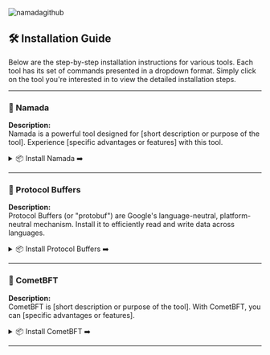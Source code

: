 ![namadagithub](https://github.com/Crouton-Digital/guide/assets/113435724/bd6273b8-5b47-4201-b6c6-4cacbe9df032)

## 🛠 Installation Guide

Below are the step-by-step installation instructions for various tools. Each tool has its set of commands presented in a dropdown format. Simply click on the tool you're interested in to view the detailed installation steps.

---

### 🚀 Namada 

**Description:**  
Namada is a powerful tool designed for [short description or purpose of the tool]. Experience [specific advantages or features] with this tool.

<details>
  <summary>📦 Install Namada ➡️</summary>
  
  - **Set the desired version**:
    ```bash
    NAMADA_TAG="v0.23.1"
    ```

  - **Download the archive from GitHub**:
    ```bash
    curl -L -o namada.tar.gz "https://github.com/anoma/namada/releases/download/$NAMADA_TAG/namada-${NAMADA_TAG#v}-Linux-x86_64.tar.gz"
    ```

  - **Extract the downloaded archive**:
    ```bash
    tar -xvf namada.tar.gz
    ```

  - **Move the binary to the local bin directory**:
    ```bash
    sudo cp namada/* /usr/local/bin/
    ```

  - **Cleanup**:
    ```bash
    rm -rf namada namada.tar.gz
    ```

  - **Verify the installation**:
    ```bash
    namada --version
    ```

</details>

---

### 🔄 Protocol Buffers 

**Description:**  
Protocol Buffers (or "protobuf") are Google's language-neutral, platform-neutral mechanism. Install it to efficiently read and write data across languages.

<details>
  <summary>📦 Install Protocol Buffers ➡️</summary>
  
  - **Set the desired version**:
    ```bash
    PROTOBUF_TAG="v23.3"
    ```

  - **Download Protocol Buffers from GitHub**:
    ```bash
    curl -LO "https://github.com/protocolbuffers/protobuf/releases/download/$PROTOBUF_TAG/protoc-${PROTOBUF_TAG#v}-linux-x86_64.zip"
    ```

  - **Extract and install Protocol Buffers**:
    ```bash
    sudo unzip -o "protoc-${PROTOBUF_TAG#v}-linux-x86_64.zip" -d /usr/local bin/protoc
    sudo unzip -o "protoc-${PROTOBUF_TAG#v}-linux-x86_64.zip" -d /usr/local 'include/*'
    ```

  - **Cleanup**:
    ```bash
    rm -f "protoc-${PROTOBUF_TAG#v}-linux-x86_64.zip"
    ```

  - **Verify the installation**:
    ```bash
    protoc --version
    ```

</details>

---

### 🌌 CometBFT 

**Description:**  
CometBFT is [short description or purpose of the tool]. With CometBFT, you can [specific advantages or features].

<details>
  <summary>📦 Install CometBFT ➡️</summary>
  
  - **Set the desired version**:
    ```bash
    COMETBFT_TAG="v0.37.2"
    ```

  - **Download the archive from GitHub**:
    ```bash
    curl -L -o cometbft.tar.gz "https://github.com/cometbft/cometbft/releases/download/$COMETBFT_TAG/cometbft_${COMETBFT_TAG#v}_linux_amd64.tar.gz"
    ```

  - **Extract the downloaded archive**:
    ```bash
    tar -xvf cometbft.tar.gz
    ```

  - **Move the binary to the local bin directory**:
    ```bash
    sudo mv cometbft /usr/local/bin/cometbft
    ```

  - **Cleanup**:
    ```bash
    rm cometbft.tar.gz
    ```

  - **Verify the installation**:
    ```bash
    cometbft version
    ```

</details>

---
